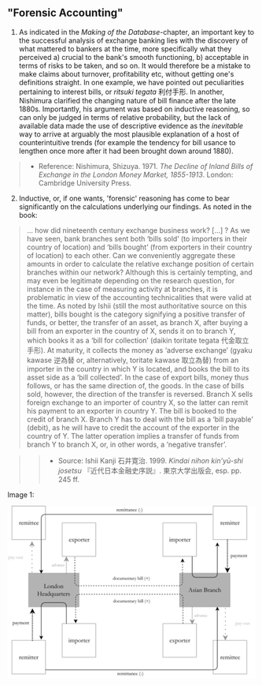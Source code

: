 ## "Forensic Accounting"

1. As indicated in the *Making of the Database*-chapter, an important key to the successful analysis of exchange banking lies with the discovery of what mattered to bankers at the time, more specifically what they perceived a) crucial to the bank's smooth functioning, b) acceptable in terms of risks to be taken, and so on. It would therefore be a mistake to make claims about turnover, profitability etc, without getting one's definitions straight. In one example, we have pointed out peculiarities pertaining to interest bills, or *ritsuki tegata* 利付手形. In another, Nishimura clarified the changing nature of bill finance after the late 1880s. Importantly, his argument was based on inductive reasoning, so can only be judged in terms of relative probability, but the lack of available data made the use of descriptive evidence as the *inevitable* way to arrive at arguably the most plausible explanation of a host of counterintuitive trends (for example the tendency for bill usance to lengthen once more after it had been brought down around 1880).

> * Reference: Nishimura, Shizuya. 1971. *The Decline of Inland Bills of Exchange in the London Money Market, 1855-1913*. London: Cambridge University Press.

2. Inductive, or, if one wants, 'forensic' reasoning has come to bear significantly on the calculations underlying our findings. As noted in the book:

> ... how did nineteenth century exchange business work? [...] ? As we have seen, bank branches sent both ‘bills sold’ (to importers in their country of location) and ‘bills bought’ (from exporters in their country of location) to each other. Can we conveniently aggregate these amounts in order to calculate the relative exchange position of certain branches within our network? Although this is certainly tempting, and may even be legitimate depending on the research question, for instance in the case of measuring activity at branches, it is problematic in view of the accounting technicalities that were valid at the time. 
> As noted by Ishii (still the most authoritative source on this matter), bills bought is the category signifying a positive transfer of funds, or better, the transfer of an asset, as branch X, after buying a bill from an exporter in the country of X, sends it on to branch Y, which books it as a ‘bill for collection’ (daikin toritate tegata 代金取立手形). At maturity, it collects the money as ‘adverse exchange’ (gyaku kawase 逆為替 or, alternatively, toritate kawase 取立為替) from an importer in the country in which Y is located, and books the bill to its asset side as a ‘bill collected’. In the case of export bills, money thus follows, or has the same direction of, the goods. In the case of bills sold, however, the direction of the transfer is reversed. Branch X sells foreign exchange to an importer of country X, so the latter can remit his payment to an exporter in country Y. The bill is booked to the credit of branch X.  Branch Y has to deal with the bill as a ‘bill payable’ (debit), as he will have to credit the account of the exporter in the country of Y. The latter operation implies a transfer of funds from branch Y to branch X, or, in other words, a ‘negative transfer’.

>> * Source: Ishii Kanji 石井寛治. 1999. *Kindai nihon kin’yū-shi josetsu* 『近代日本金融史序説』. 東京大学出版会, esp. pp. 245 ff.

Image 1: 

![bills workflow in an exchange bank](/trade_finance_model.png)
